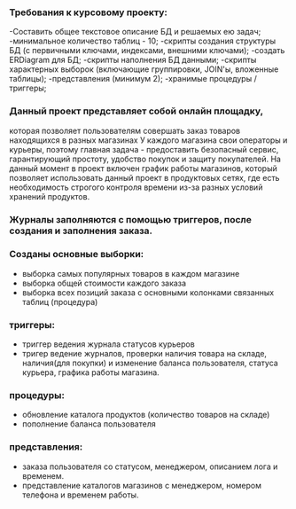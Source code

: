 ### Требования к курсовому проекту:

-Составить общее текстовое описание БД и решаемых ею задач;
-минимальное количество таблиц - 10;
-скрипты создания структуры БД (с первичными ключами, индексами, внешними ключами);
-создать ERDiagram для БД;
-скрипты наполнения БД данными;
-скрипты характерных выборок (включающие группировки, JOIN'ы, вложенные таблицы);
-представления (минимум 2);
-хранимые процедуры / триггеры;


### Данный проект представляет собой онлайн площадку,
которая позволяет пользователям совершать заказ товаров находящихся в разных магазинах
У каждого магазина свои операторы и курьеры, поэтому главная задача - предоставить безопасный сервис, 
гарантирующий простоту, удобство покупок и защиту покупателей.
На данный момент в проект включен график работы магазинов, который позволяет использовать данный проект в 
продуктовых сетях, где есть необходимость строгого контроля времени из-за разных условий хранений продуктов.

### Журналы заполняются с помощью триггеров, после создания и заполнения заказа.

### Созданы основные выборки:
- выборка самых популярных товаров в каждом магазине
- выборка общей стоимости каждого заказа
- выборка всех позиций заказа с основными колонками связанных таблиц (процедура)

### триггеры:
- триггер ведения журнала статусов курьеров
- тригер ведение журналов, проверки наличия товара на складе,
  наличия(для покупки) и изменение баланса пользователя,
  статуса курьера, графика работы магазина. 

### процедуры:
- обновление каталога продуктов (количество товаров на складе)
- пополнение баланса пользователя

### представления:
- заказа пользователя со статусом, менеджером, описанием лога и временем.
- представление каталогов магазинов с менеджером, номером телефона и временем работы.
